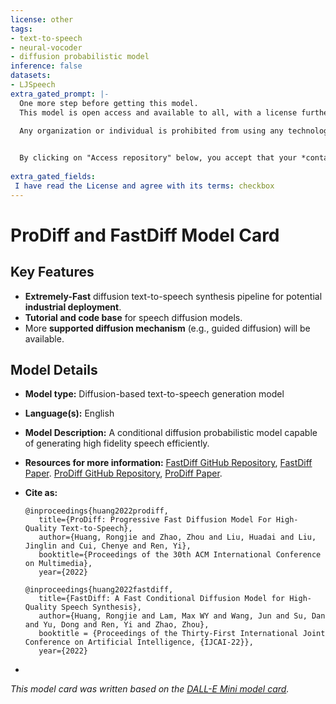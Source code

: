 ```yaml
---
license: other
tags:
- text-to-speech
- neural-vocoder
- diffusion probabilistic model
inference: false
datasets: 
- LJSpeech
extra_gated_prompt: |-
  One more step before getting this model.
  This model is open access and available to all, with a license further specifying rights and usage.

  Any organization or individual is prohibited from using any technology mentioned in this paper to generate someone's speech without his/her consent, including but not limited to government leaders, political figures, and celebrities. If you do not comply with this item, you could be in violation of copyright laws.

  
  By clicking on "Access repository" below, you accept that your *contact information* (email address and username) can be shared with the model authors as well.
    
extra_gated_fields:
 I have read the License and agree with its terms: checkbox
---
```


# ProDiff and FastDiff Model Card

## Key Features
  - **Extremely-Fast** diffusion text-to-speech synthesis pipeline for potential **industrial deployment**.
  - **Tutorial and code base** for speech diffusion models.
  - More **supported diffusion mechanism** (e.g., guided diffusion) will be available.


## Model Details
- **Model type:** Diffusion-based text-to-speech generation model
- **Language(s):** English
- **Model Description:** A conditional diffusion probabilistic model capable of generating high fidelity speech efficiently.
- **Resources for more information:** [FastDiff GitHub Repository](https://github.com/Rongjiehuang/FastDiff), [FastDiff Paper](https://arxiv.org/abs/2204.09934).  [ProDiff GitHub Repository](https://github.com/Rongjiehuang/ProDiff), [ProDiff Paper](https://arxiv.org/abs/2207.06389).
- **Cite as:**

      @inproceedings{huang2022prodiff,
         title={ProDiff: Progressive Fast Diffusion Model For High-Quality Text-to-Speech},
         author={Huang, Rongjie and Zhao, Zhou and Liu, Huadai and Liu, Jinglin and Cui, Chenye and Ren, Yi},
         booktitle={Proceedings of the 30th ACM International Conference on Multimedia},
         year={2022}

      @inproceedings{huang2022fastdiff,
         title={FastDiff: A Fast Conditional Diffusion Model for High-Quality Speech Synthesis},
         author={Huang, Rongjie and Lam, Max WY and Wang, Jun and Su, Dan and Yu, Dong and Ren, Yi and Zhao, Zhou},
         booktitle = {Proceedings of the Thirty-First International Joint Conference on Artificial Intelligence, {IJCAI-22}},
         year={2022}
- 


*This model card was written based on the [DALL-E Mini model card](https://huggingface.co/dalle-mini/dalle-mini).*